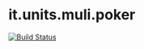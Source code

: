 # it.units.muli.poker

[![Build Status](https://api.travis-ci.org/bebosudo/it.units.muli.poker.svg)](https://travis-ci.com/bebosudo/it.units.muli.poker)

